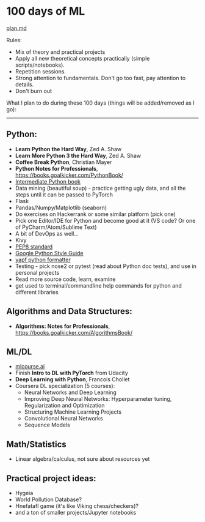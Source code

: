 # 100 days of ML  
<a href="100days.md">plan.md</a>  

Rules:  
* Mix of theory and practical projects  
* Apply all new theoretical concepts practically (simple scripts/notebooks).
* Repetition sessions.
* Strong attention to fundamentals. Don't go too fast, pay attention to details.  
* Don't burn out

What I plan to do during these 100 days (things will be added/removed as I go):  

---
## Python:  
* **Learn Python the Hard Way**, Zed A. Shaw  
* **Learn More Python 3 the Hard Way**, Zed A. Shaw  
* **Coffee Break Python**, Christian Mayer  
* **Python Notes for Professionals**, https://books.goalkicker.com/PythonBook/  
* [Intermediate Python book](https://book.pythontips.com/en/latest/)
* Data mining (beautiful soup) - practice getting ugly data, and all the steps until it can be passed to PyTorch   
* Flask  
* Pandas/Numpy/Matplotlib (seaborn)
* Do exercises on Hackerrank or some similar platform (pick one)
* Pick one Editor/IDE for Python and become good at it (VS code? Or one of PyCharm/Atom/Sublime Text)
* A bit of DevOps as well...
* Kivy
* [PEP8 standard](https://www.python.org/dev/peps/pep-0008/)
* [Google Python Style Guide](http://google.github.io/styleguide/pyguide.html)
* [yapf python formatter](https://github.com/google/yapf/)
* Testing - pick nose2 or pytest (read about Python doc tests), and use in personal projects
* Read more source code, learn, examine
* get used to terminal/commandline help commands for python and different libraries

## Algorithms and Data Structures:  
* **Algorithms: Notes for Professionals**,  https://books.goalkicker.com/AlgorithmsBook/  

## ML/DL  
* [mlcourse.ai](https://www.mlcourse.ai)  
* Finish **Intro to DL with PyTorch** from Udacity  
* **Deep Learning with Python**, Francois Chollet  
* Coursera DL specialization (5 courses):  
  * Neural Networks and Deep Learning  
  * Improving Deep Neural Networks: Hyperparameter tuning, Regularization and Optimization  
  * Structuring Machine Learning Projects  
  * Convolutional Neural Networks  
  * Sequence Models  

## Math/Statistics
* Linear algebra/calculus, not sure about resources yet   

## Practical project ideas:  
* Hygeia  
* World Pollution Database?  
* Hnefatafl game (it's like Viking chess/checkers)?  
* and a ton of smaller projects/Jupyter notebooks  